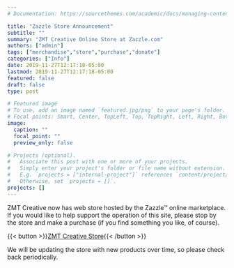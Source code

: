 ```yaml
---
# Documentation: https://sourcethemes.com/academic/docs/managing-content/

title: "Zazzle Store Announcement"
subtitle: ""
summary: "ZMT Creative Online Store at Zazzle.com"
authors: ["admin"]
tags: ["merchandise","store","purchase","donate"]
categories: ["Info"]
date: 2019-11-27T12:17:18-05:00
lastmod: 2019-11-27T12:17:18-05:00
featured: false
draft: false
type: post

# Featured image
# To use, add an image named `featured.jpg/png` to your page's folder.
# Focal points: Smart, Center, TopLeft, Top, TopRight, Left, Right, BottomLeft, Bottom, BottomRight.
image:
  caption: ""
  focal_point: ""
  preview_only: false

# Projects (optional).
#   Associate this post with one or more of your projects.
#   Simply enter your project's folder or file name without extension.
#   E.g. `projects = ["internal-project"]` references `content/project/deep-learning/index.md`.
#   Otherwise, set `projects = []`.
projects: []
---
```


ZMT Creative now has web store hosted by the Zazzle&trade; online marketplace. If you would like to help support the operation of this site, please stop by the store and make a purchase (if you find something you like, of course). 

{{< button >}}[ZMT Creative Store](https://www.zazzle.com/store/zmt_creative/products){{< /button >}}<br/>

We will be updating the store with new products over time, so please check back periodically.
